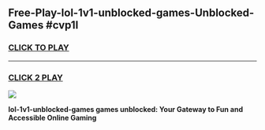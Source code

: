 
## Free-Play-lol-1v1-unblocked-games-Unblocked-Games #cvp1l
<h3>
<a href="https://news.freeplayer.one?title=lol-1v1-unblocked-games&ref=8M">CLICK TO PLAY</a></h3>
<hr>

<h3>
<a href="https://news.freeplayer.one?title=lol-1v1-unblocked-games&ref=8M">CLICK 2 PLAY</a>
  
</h3>

<a href="https://news.freeplayer.one?title=lol-1v1-unblocked-games&ref=8M"><img src="https://clearcache.store/games.png"></a>


**lol-1v1-unblocked-games games unblocked: Your Gateway to Fun and Accessible Online Gaming**
